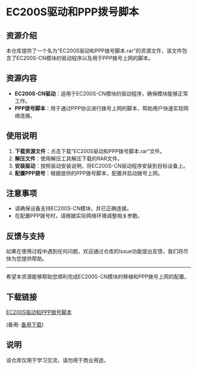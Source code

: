 # EC200S驱动和PPP拨号脚本

## 资源介绍

本仓库提供了一个名为“EC200S驱动和PPP拨号脚本.rar”的资源文件，该文件包含了EC200S-CN模块的驱动程序以及用于PPP拨号上网的脚本。

## 资源内容

- **EC200S-CN驱动**：适用于EC200S-CN模块的驱动程序，确保模块能够正常工作。
- **PPP拨号脚本**：用于通过PPP协议进行拨号上网的脚本，帮助用户快速实现网络连接。

## 使用说明

1. **下载资源文件**：点击下载“EC200S驱动和PPP拨号脚本.rar”文件。
2. **解压文件**：使用解压工具解压下载的RAR文件。
3. **安装驱动**：按照驱动安装说明，将EC200S-CN驱动程序安装到目标设备上。
4. **配置PPP拨号**：根据提供的PPP拨号脚本，配置并启动拨号上网。

## 注意事项

- 请确保设备支持EC200S-CN模块，并已正确连接。
- 在配置PPP拨号时，请根据实际网络环境调整相关参数。

## 反馈与支持

如果在使用过程中遇到任何问题，欢迎通过仓库的Issue功能提出反馈，我们将尽快为您提供帮助。

---

希望本资源能够帮助您顺利完成EC200S-CN模块的移植和PPP拨号上网的配置。

## 下载链接
[EC200S驱动和PPP拨号脚本](https://pan.quark.cn/s/5750216ebad1) 

(备用: [备用下载](https://pan.baidu.com/s/1NXSEHnb3TZ_X6FrCiDDmXA?pwd=1223))

## 说明

该仓库仅用于学习交流，请勿用于商业用途。
